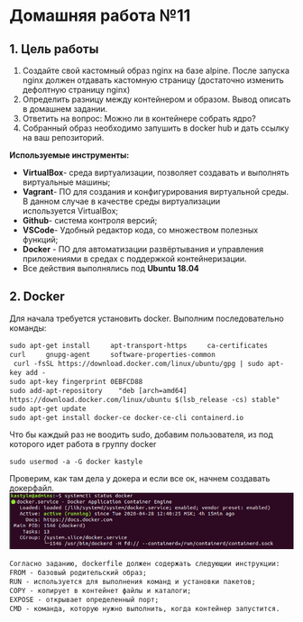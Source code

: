 # **Домашняя работа №11**

## **1. Цель работы**

1. Создайте свой кастомный образ nginx на базе alpine. После запуска nginx должен
отдавать кастомную страницу (достаточно изменить дефолтную страницу nginx)
2. Определить разницу между контейнером и образом. Вывод описать в домашнем задании.
3. Ответить на вопрос: Можно ли в контейнере собрать ядро?
4. Собранный образ необходимо запушить в docker hub и дать ссылку на ваш
репозиторий.

**Используемые инструменты:**

- **VirtualBox**- среда виртуализации, позволяет создавать и выполнять виртуальные машины;
- **Vagrant**- ПО для создания и конфигурирования виртуальной среды. В данном случае в качестве среды виртуализации используется VirtualBox;
- **Github**- система контроля версий;
- **VSCode**- Удобный редактор кода, со множеством полезных функций;
- **Docker** - ПО для автоматизации развёртывания и управления приложениями в средах с поддержкой контейнеризации.
- Все действия выполнялись под **Ubuntu 18.04**

## **2. Docker**

Для начала требуется установить docker. Выполним последовательно команды:
```
sudo apt-get install     apt-transport-https     ca-certificates     curl     gnupg-agent     software-properties-common
 curl -fsSL https://download.docker.com/linux/ubuntu/gpg | sudo apt-key add -
sudo apt-key fingerprint 0EBFCD88
sudo add-apt-repository    "deb [arch=amd64] https://download.docker.com/linux/ubuntu $(lsb_release -cs) stable"
sudo apt-get update
sudo apt-get install docker-ce docker-ce-cli containerd.io
```
Что бы каждый раз не воодить sudo, добавим пользователя, из под которого идет работа в группу docker
```
sudo usermod -a -G docker kastyle
```
Проверим, как там дела у докера и если все ок, начнем создавать докерфайл.
![](https://github.com/kastyle/otus/raw/master/HW11/screenshots/s1.png)
```
Согласно заданию, dockerfile должен содержать следующии инструкции: 
FROM - базовый родительский образ;
RUN - используется для выполнения команд и установки пакетов;
COPY - копирует в контейнет файлы и каталоги;
EXPOSE - открывает определенный порт;
CMD - команда, которую нужно выполнить, когда контейнер запустится.
```



